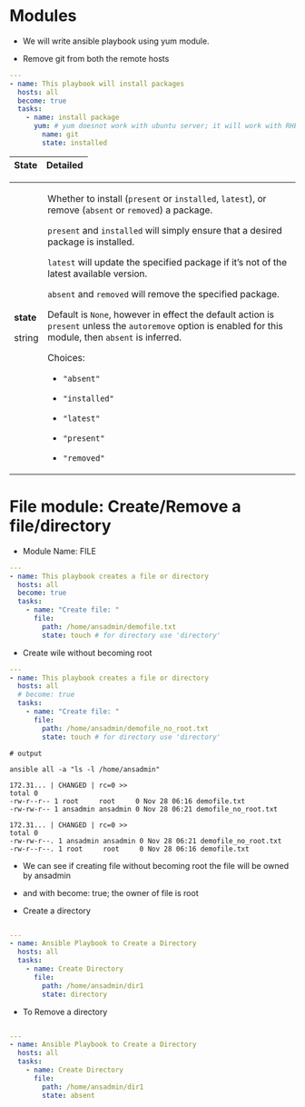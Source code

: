 # Modules

- We will write ansible playbook using yum module.

- Remove git from both the remote hosts
```yaml
---
- name: This playbook will install packages
  hosts: all
  become: true
  tasks:
    - name: install package
      yum: # yum doesnot work with ubuntu server; it will work with RHEL server
        name: git
        state: installed
```

| State | Detailed |
| ------|----------|
<table style="width: 100%">
<tbody>
<tr class="row-even"><td><div class="ansible-option-cell">
<div class="ansibleOptionAnchor" id="parameter-state"></div><p class="ansible-option-title" id="ansible-collections-ansible-builtin-yum-module-parameter-state"><strong>state</strong></p>
<a class="ansibleOptionLink" href="#parameter-state" title="Permalink to this option"></a><p class="ansible-option-type-line"><span class="ansible-option-type">string</span></p>
</div></td>
<td><div class="ansible-option-cell"><p>Whether to install (<code class="docutils literal notranslate"><span class="pre">present</span></code> or <code class="docutils literal notranslate"><span class="pre">installed</span></code>, <code class="docutils literal notranslate"><span class="pre">latest</span></code>), or remove (<code class="docutils literal notranslate"><span class="pre">absent</span></code> or <code class="docutils literal notranslate"><span class="pre">removed</span></code>) a package.</p>
<p><code class="docutils literal notranslate"><span class="pre">present</span></code> and <code class="docutils literal notranslate"><span class="pre">installed</span></code> will simply ensure that a desired package is installed.</p>
<p><code class="docutils literal notranslate"><span class="pre">latest</span></code> will update the specified package if it’s not of the latest available version.</p>
<p><code class="docutils literal notranslate"><span class="pre">absent</span></code> and <code class="docutils literal notranslate"><span class="pre">removed</span></code> will remove the specified package.</p>
<p>Default is <code class="docutils literal notranslate"><span class="pre">None</span></code>, however in effect the default action is <code class="docutils literal notranslate"><span class="pre">present</span></code> unless the <code class="docutils literal notranslate"><span class="pre">autoremove</span></code> option is enabled for this module, then <code class="docutils literal notranslate"><span class="pre">absent</span></code> is inferred.</p>
<p class="ansible-option-line"><span class="ansible-option-choices">Choices:</span></p>
<ul class="simple">
<li><p><code class="ansible-option-choices-entry docutils literal notranslate"><span class="pre">"absent"</span></code></p></li>
<li><p><code class="ansible-option-choices-entry docutils literal notranslate"><span class="pre">"installed"</span></code></p></li>
<li><p><code class="ansible-option-choices-entry docutils literal notranslate"><span class="pre">"latest"</span></code></p></li>
<li><p><code class="ansible-option-choices-entry docutils literal notranslate"><span class="pre">"present"</span></code></p></li>
<li><p><code class="ansible-option-choices-entry docutils literal notranslate"><span class="pre">"removed"</span></code></p></li>
</ul>
</div></td>
</tr>
</tbody>
</table>

# File module: Create/Remove a file/directory

- Module Name: FILE

```yaml
---
- name: This playbook creates a file or directory
  hosts: all
  become: true
  tasks:
    - name: "Create file: "
      file:
        path: /home/ansadmin/demofile.txt
        state: touch # for directory use 'directory'
```

- Create wile without becoming root
```yaml
---
- name: This playbook creates a file or directory
  hosts: all
  # become: true
  tasks:
    - name: "Create file: "
      file:
        path: /home/ansadmin/demofile_no_root.txt
        state: touch # for directory use 'directory'
```
```console
# output

ansible all -a "ls -l /home/ansadmin"

172.31... | CHANGED | rc=0 >>
total 0
-rw-r--r-- 1 root     root     0 Nov 28 06:16 demofile.txt
-rw-rw-r-- 1 ansadmin ansadmin 0 Nov 28 06:21 demofile_no_root.txt

172.31... | CHANGED | rc=0 >>
total 0
-rw-rw-r--. 1 ansadmin ansadmin 0 Nov 28 06:21 demofile_no_root.txt
-rw-r--r--. 1 root     root     0 Nov 28 06:16 demofile.txt

```

- We can see if creating file without becoming root the file will be owned by ansadmin
- and with become: true; the owner of file is root


- Create a directory

```yaml

---
- name: Ansible Playbook to Create a Directory
  hosts: all
  tasks:
    - name: Create Directory
      file:
        path: /home/ansadmin/dir1
        state: directory

```

- To Remove a directory

```yaml

---
- name: Ansible Playbook to Create a Directory
  hosts: all
  tasks:
    - name: Create Directory
      file:
        path: /home/ansadmin/dir1
        state: absent

```